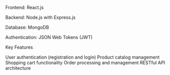 

Frontend: React.js

Backend: Node.js with Express.js

Database: MongoDB

Authentication: JSON Web Tokens (JWT)

Key Features

User authentication (registration and login)
Product catalog management
Shopping cart functionality
Order processing and management
RESTful API architecture
